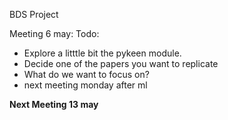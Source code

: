 BDS Project

Meeting 6 may: 
Todo: 
- Explore a litttle bit the pykeen module.
- Decide one of the papers you want to replicate
- What do we want to focus on?
- next meeting monday after ml

**Next Meeting 13 may**
